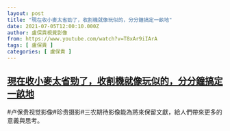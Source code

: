 ```yaml
---
layout: post
title: "現在收小麥太省勁了，收割機就像玩似的，分分鐘搞定一畝地"
date: 2021-07-05T12:00:10.000Z
author: 盧保貴視覺影像
from: https://www.youtube.com/watch?v=T8xAr9iIArA
tags: [ 盧保貴 ]
categories: [ 盧保貴 ]
---
```

<!--1625486410000-->
[現在收小麥太省勁了，收割機就像玩似的，分分鐘搞定一畝地](https://www.youtube.com/watch?v=T8xAr9iIArA)
------

<div>
#卢保贵视觉影像#珍贵摄影#三农期待影像能為將來保留文獻，給人們帶來更多的意義與思考。
</div>
